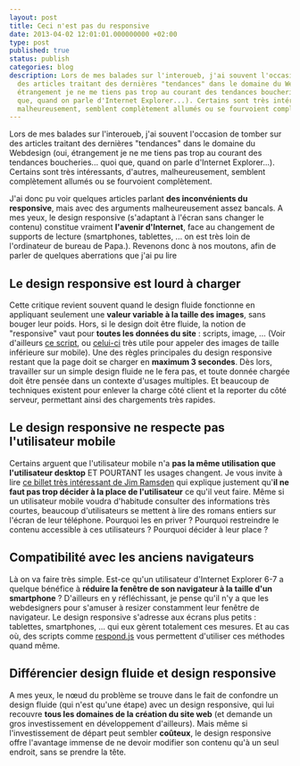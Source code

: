 ```yaml
---
layout: post
title: Ceci n'est pas du responsive
date: 2013-04-02 12:01:01.000000000 +02:00
type: post
published: true
status: publish
categories: blog
description: Lors de mes balades sur l'interoueb, j'ai souvent l'occasion de tomber sur
  des articles traitant des dernières "tendances" dans le domaine du Webdesign (oui,
  étrangement je ne me tiens pas trop au courant des tendances boucheries... quoi
  que, quand on parle d'Internet Explorer...). Certains sont très intéressants, d'autres,
  malheureusement, semblent complètement allumés ou se fourvoient complètement.
---
```

<p>Lors de mes balades sur l'interoueb, j'ai souvent l'occasion de tomber sur des articles traitant des dernières "tendances" dans le domaine du Webdesign (oui, étrangement je ne me tiens pas trop au courant des tendances boucheries... quoi que, quand on parle d'Internet Explorer...). Certains sont très intéressants, d'autres, malheureusement, semblent complètement allumés ou se fourvoient complètement.</p>
<p>J'ai donc pu voir quelques articles parlant <strong>des inconvénients du responsive</strong>, mais avec des arguments malheureusement assez bancals. A mes yeux, le design responsive (s'adaptant à l'écran sans changer le contenu) constitue vraiment <strong>l'avenir d'Internet</strong>, face au changement de supports de lecture (smartphones, tablettes, ... on est très loin de l'ordinateur de bureau de Papa.). Revenons donc à nos moutons, afin de parler de quelques aberrations que j'ai pu lire</p>
<h2>Le design responsive est lourd à charger</h2>
<p>Cette critique revient souvent quand le design fluide fonctionne en appliquant seulement une <strong>valeur variable à la taille des images</strong>, sans bouger leur poids. Hors, si le design doit être fluide, la notion de "responsive" vaut pour <strong>toutes les données du site</strong> : scripts, image, ... (Voir d'ailleurs <a title="http://unstoppablerobotninja.com/entry/responsive-images/" href="http://unstoppablerobotninja.com/entry/responsive-images/">ce script</a>, ou <a title="https://github.com/filamentgroup/Responsive-Images" href="https://github.com/filamentgroup/Responsive-Images">celui-ci</a> très utile pour appeler des images de taille inférieure sur mobile). Une des règles principales du design responsive restant que la page doit se charger en <strong>maximum 3 secondes</strong>. Dès lors, travailler sur un simple design fluide ne le fera pas, et toute donnée chargée doit être pensée dans un contexte d'usages multiples. Et beaucoup de techniques existent pour enlever la charge côté client et la reporter du côté serveur, permettant ainsi des chargements très rapides.</p>
<h2>Le design responsive ne respecte pas l'utilisateur mobile</h2>
<p>Certains arguent que l'utilisateur mobile n'a <strong>pas la même utilisation que l'utilisateur desktop</strong> ET POURTANT les usages changent. Je vous invite à lire <a title="http://jimramsden.com/notes/no-more-mobile" href="http://jimramsden.com/notes/no-more-mobile">ce billet très intéressant de Jim Ramsden</a> qui explique justement qu'<strong>il ne faut pas trop décider à la place de l'utilisateur</strong> ce qu'il veut faire. Même si un utilisateur mobile voudra d'habitude consulter des informations très courtes, beaucoup d'utilisateurs se mettent à lire des romans entiers sur l'écran de leur téléphone. Pourquoi les en priver ? Pourquoi restreindre le contenu accessible à ces utilisateurs ? Pourquoi décider à leur place ?</p>
<h2>Compatibilité avec les anciens navigateurs</h2>
<p>Là on va faire très simple. Est-ce qu'un utilisateur d'Internet Explorer 6-7 a quelque bénéfice à <strong>réduire la fenêtre de son navigateur à la taille d'un smartphone</strong> ? D'ailleurs en y réfléchissant, je pense qu'il n'y a que les webdesigners pour s'amuser à resizer constamment leur fenêtre de navigateur. Le design responsive s'adresse aux écrans plus petits : tablettes, smartphones, ... qui eux gèrent totalement ces mesures. Et au cas où, des scripts comme <a title="https://github.com/scottjehl/Respond" href="https://github.com/scottjehl/Respond">respond.js</a> vous permettent d'utiliser ces méthodes quand même.</p>
<h2>Différencier design fluide et design responsive</h2>
<p>A mes yeux, le nœud du problème se trouve dans le fait de confondre un design fluide (qui n'est qu'une étape) avec un design responsive, qui lui recouvre <strong>tous les domaines de la création du site web</strong> (et demande un gros investissement en développement d'ailleurs). Mais même si l'investissement de départ peut sembler <strong>coûteux</strong>, le design responsive offre l'avantage immense de ne devoir modifier son contenu qu'à un seul endroit, sans se prendre la tête.</p>
